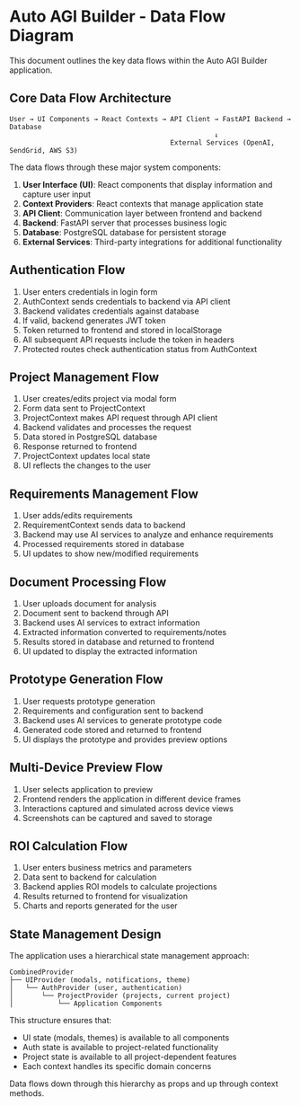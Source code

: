 # Auto AGI Builder - Data Flow Diagram

This document outlines the key data flows within the Auto AGI Builder application.

## Core Data Flow Architecture

```
User → UI Components → React Contexts → API Client → FastAPI Backend → Database
                                                   ↓
                                        External Services (OpenAI, SendGrid, AWS S3)
```

The data flows through these major system components:

1. **User Interface (UI)**: React components that display information and capture user input
2. **Context Providers**: React contexts that manage application state
3. **API Client**: Communication layer between frontend and backend
4. **Backend**: FastAPI server that processes business logic
5. **Database**: PostgreSQL database for persistent storage
6. **External Services**: Third-party integrations for additional functionality

## Authentication Flow

1. User enters credentials in login form
2. AuthContext sends credentials to backend via API client
3. Backend validates credentials against database
4. If valid, backend generates JWT token
5. Token returned to frontend and stored in localStorage
6. All subsequent API requests include the token in headers
7. Protected routes check authentication status from AuthContext

## Project Management Flow

1. User creates/edits project via modal form
2. Form data sent to ProjectContext
3. ProjectContext makes API request through API client
4. Backend validates and processes the request
5. Data stored in PostgreSQL database
6. Response returned to frontend
7. ProjectContext updates local state
8. UI reflects the changes to the user

## Requirements Management Flow

1. User adds/edits requirements
2. RequirementContext sends data to backend
3. Backend may use AI services to analyze and enhance requirements
4. Processed requirements stored in database
5. UI updates to show new/modified requirements

## Document Processing Flow

1. User uploads document for analysis
2. Document sent to backend through API
3. Backend uses AI services to extract information
4. Extracted information converted to requirements/notes
5. Results stored in database and returned to frontend
6. UI updated to display the extracted information

## Prototype Generation Flow

1. User requests prototype generation
2. Requirements and configuration sent to backend
3. Backend uses AI services to generate prototype code
4. Generated code stored and returned to frontend
5. UI displays the prototype and provides preview options

## Multi-Device Preview Flow

1. User selects application to preview
2. Frontend renders the application in different device frames
3. Interactions captured and simulated across device views
4. Screenshots can be captured and saved to storage

## ROI Calculation Flow

1. User enters business metrics and parameters
2. Data sent to backend for calculation
3. Backend applies ROI models to calculate projections
4. Results returned to frontend for visualization
5. Charts and reports generated for the user

## State Management Design

The application uses a hierarchical state management approach:

```
CombinedProvider
├── UIProvider (modals, notifications, theme)
│   └── AuthProvider (user, authentication)
│       └── ProjectProvider (projects, current project)
│           └── Application Components
```

This structure ensures that:
- UI state (modals, themes) is available to all components
- Auth state is available to project-related functionality
- Project state is available to all project-dependent features
- Each context handles its specific domain concerns

Data flows down through this hierarchy as props and up through context methods.
